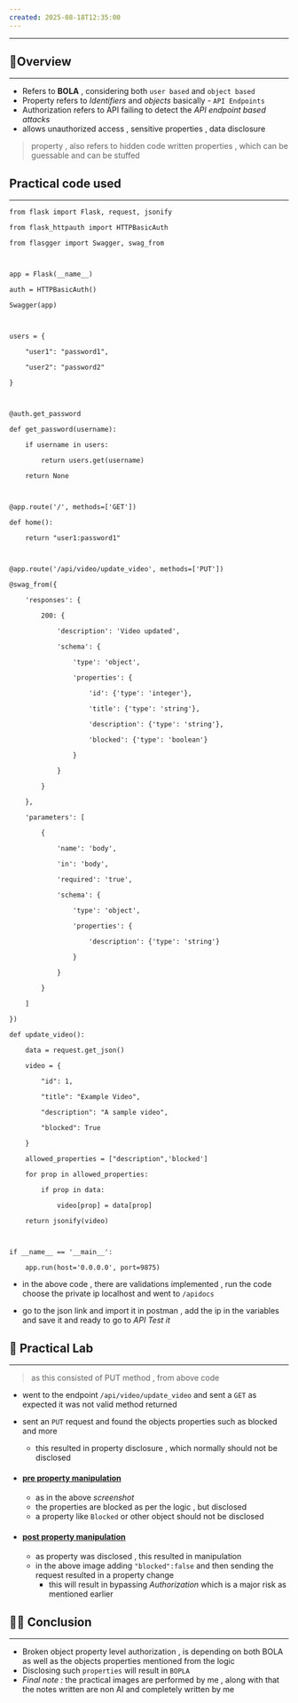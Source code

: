 ```yaml
---
created: 2025-08-18T12:35:00
---
```

---



##  🧠Overview 
---
 * Refers to **BOLA** , considering both `user based` and `object based`
 * Property refers to *Identifiers* and *objects* basically - `API Endpoints`
 * Authorization refers to API failing to detect the *API endpoint based attacks*
 * allows unauthorized access , sensitive properties , data disclosure
   
 > property , also refers to hidden code written properties , which can be guessable and can be stuffed


## Practical code used
---
```
from flask import Flask, request, jsonify

from flask_httpauth import HTTPBasicAuth

from flasgger import Swagger, swag_from

  

app = Flask(__name__)

auth = HTTPBasicAuth()

Swagger(app)

  

users = {

    "user1": "password1",

    "user2": "password2"

}

  

@auth.get_password

def get_password(username):

    if username in users:

        return users.get(username)

    return None

  

@app.route('/', methods=['GET'])

def home():

    return "user1:password1"

  

@app.route('/api/video/update_video', methods=['PUT'])

@swag_from({

    'responses': {

        200: {

            'description': 'Video updated',

            'schema': {

                'type': 'object',

                'properties': {

                    'id': {'type': 'integer'},

                    'title': {'type': 'string'},

                    'description': {'type': 'string'},

                    'blocked': {'type': 'boolean'}

                }

            }

        }

    },

    'parameters': [

        {

            'name': 'body',

            'in': 'body',

            'required': 'true',

            'schema': {

                'type': 'object',

                'properties': {

                    'description': {'type': 'string'}

                }

            }

        }

    ]

})

def update_video():

    data = request.get_json()

    video = {

        "id": 1,

        "title": "Example Video",

        "description": "A sample video",

        "blocked": True

    }

    allowed_properties = ["description",'blocked']

    for prop in allowed_properties:

        if prop in data:

            video[prop] = data[prop]

    return jsonify(video)

  

if __name__ == '__main__':

    app.run(host='0.0.0.0', port=9875)
```

* in the above code , there are validations implemented , run the code choose the private ip localhost and went to `/apidocs`

* go to the json link and import it in postman , add the ip in the variables and save it and ready to go to *API Test it*


## 🧪 Practical Lab
---
> as this consisted of PUT method , from above code 

* went to the endpoint `/api/video/update_video` and sent a `GET` as expected it was not valid method returned

* sent an `PUT` request and found the objects properties such as blocked and more 
	* this resulted in property disclosure , which normally should not be disclosed

* #### [pre property manipulation](./Practical-Screenshots/03-BOPLA/pre-blocked.png)
	* as in the above *screenshot*
	* the properties are blocked as per the logic , but disclosed 
	* a property like `Blocked` or other object should not be disclosed


* #### [post property manipulation](./Practical-Screenshots/03-BOPLA/post-blocked.png)
	* as property was disclosed , this resulted in manipulation
	* in the above image adding `"blocked":false` and then sending the request resulted in a property change 
		* this will result in bypassing *Authorization* which is a major risk as mentioned earlier



## 💁‍♂️ Conclusion 
---
* Broken object property level authorization , is depending on both BOLA as well as the objects properties mentioned from the logic 
* Disclosing such `properties` will result in `BOPLA`
* *Final note :* the practical images are performed by me , along with that the notes written are non AI and completely written by me 

